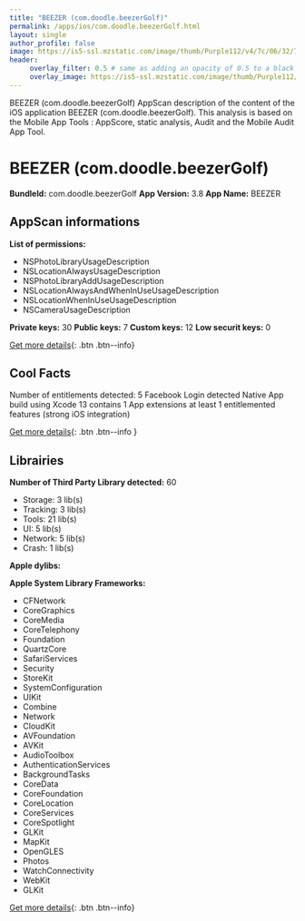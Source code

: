 ```yaml
---
title: "BEEZER (com.doodle.beezerGolf)"
permalink: /apps/ios/com.doodle.beezerGolf.html
layout: single
author_profile: false
image: https://is5-ssl.mzstatic.com/image/thumb/Purple112/v4/7c/06/32/7c06327c-ab2d-f48c-faa9-b448bfd16c8a/AppIcon-1x_U007emarketing-0-7-0-sRGB-85-220.png/512x512bb.jpg
header: 
     overlay_filter: 0.5 # same as adding an opacity of 0.5 to a black background
     overlay_image: https://is5-ssl.mzstatic.com/image/thumb/Purple112/v4/7c/06/32/7c06327c-ab2d-f48c-faa9-b448bfd16c8a/AppIcon-1x_U007emarketing-0-7-0-sRGB-85-220.png/512x512bb.jpg
---
```

BEEZER (com.doodle.beezerGolf) AppScan description of the content of the iOS application BEEZER (com.doodle.beezerGolf). This analysis is based on the Mobile App Tools : AppScore, static analysis, Audit and the Mobile Audit App Tool.

# BEEZER (com.doodle.beezerGolf)

**BundleId:** com.doodle.beezerGolf
**App Version:** 3.8
**App Name:** BEEZER


## AppScan informations 

**List of permissions:** 
- NSPhotoLibraryUsageDescription
- NSLocationAlwaysUsageDescription
- NSPhotoLibraryAddUsageDescription
- NSLocationAlwaysAndWhenInUseUsageDescription
- NSLocationWhenInUseUsageDescription
- NSCameraUsageDescription
  
  
**Private keys:** 30
**Public keys:** 7
**Custom keys:** 12
**Low securit keys:** 0
  
[Get more details](/pricing.html){: .btn .btn--info}

## Cool Facts

Number of entitlements detected: 5
Facebook Login detected
Native App
build using Xcode 13
contains 1 App extensions
at least 1 entitlemented features (strong iOS integration)
  
[Get more details](/pricing.html){: .btn .btn--info }

## Librairies 
**Number of Third Party Library detected:** 60
- Storage: 3 lib(s)
- Tracking: 3 lib(s)
- Tools: 21 lib(s)
- UI: 5 lib(s)
- Network: 5 lib(s)
- Crash: 1 lib(s)


**Apple dylibs:**


**Apple System Library Frameworks:**
- CFNetwork
- CoreGraphics
- CoreMedia
- CoreTelephony
- Foundation
- QuartzCore
- SafariServices
- Security
- StoreKit
- SystemConfiguration
- UIKit
- Combine
- Network
- CloudKit
- AVFoundation
- AVKit
- AudioToolbox
- AuthenticationServices
- BackgroundTasks
- CoreData
- CoreFoundation
- CoreLocation
- CoreServices
- CoreSpotlight
- GLKit
- MapKit
- OpenGLES
- Photos
- WatchConnectivity
- WebKit
- GLKit


  
[Get more details](/pricing.html){: .btn .btn--info}

